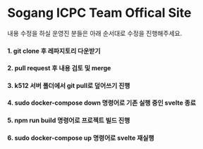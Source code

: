 # Sogang ICPC Team Offical Site

내용 수정을 하실 운영진 분들은 아래 순서대로 수정을 진행해주세요.

#### 1. git clone 후 레파지토리 다운받기
#### 2. pull request 후 내용 검토 및 merge
#### 3. k512 서버 폴더에서 git pull로 덮어쓰기 진행
#### 4. sudo docker-compose down 명령어로 기존 실행 중인 svelte 종료
#### 5. npm run build 명령어로 프로젝트 빌드 진행
#### 6. sudo docker-compose up 명령어로 svelte 재실행
